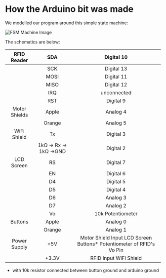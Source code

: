 # How the Arduino bit was made

We modelled our program around this simple state machine:

![FSM Machine Image](https://pasteboard.co/ecTk8sUVkxHZ.png)

The schematics are below:

|  RFID Reader  |         SDA         |                               Digital 10                               |
|:-------------:|:-------------------:|:----------------------------------------------------------------------:|
|               |         SCK         |                               Digital 13                               |
|               |         MOSI        |                               Digital 11                               |
|               |         MISO        |                               Digital 12                               |
|               |         IRQ         |                               unconnected                              |
|               |         RST         |                                Digital 9                               |
| Motor Shields |        Apple        |                                Analog 4                                |
|               |        Orange       |                                Analog 5                                |
|  WiFi Shield  |          Tx         |                                Digital 3                               |
|               | 1kΩ → Rx → 1kΩ →GND |                                Digital 2                               |
|   LCD Screen  |          RS         |                                Digital 7                               |
|               |          EN         |                                Digital 6                               |
|               |          D4         |                                Digital 5                               |
|               |          D5         |                                Digital 4                               |
|               |          D6         |                                Analog 3                                |
|               |          D7         |                                Analog 2                                |
|               |          Vo         |                            10k Potentiometer                           |
|    Buttons    |        Apple        |                                Analog 0                                |
|               |        Orange       |                                Analog 1                                |
|  Power Supply |         +5V         | Motor Shield Input LCD Screen Buttons* Potentiometer of RFID's Vo Pin  |
|               |        +3.3V        |                         RFID Input WiFi Shield                         |


* with 10k resistor connected between button ground and arduino ground
